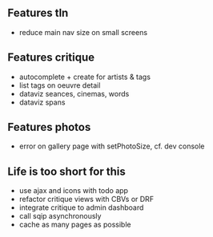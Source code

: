 ## Features tln

- reduce main nav size on small screens


## Features critique

- autocomplete + create for artists & tags
- list tags on oeuvre detail
- dataviz seances, cinemas, words
- dataviz spans


## Features photos

- error on gallery page with setPhotoSize, cf. dev console


## Life is too short for this

- use ajax and icons with todo app
- refactor critique views with CBVs or DRF
- integrate critique to admin dashboard
- call sqip asynchronously
- cache as many pages as possible

